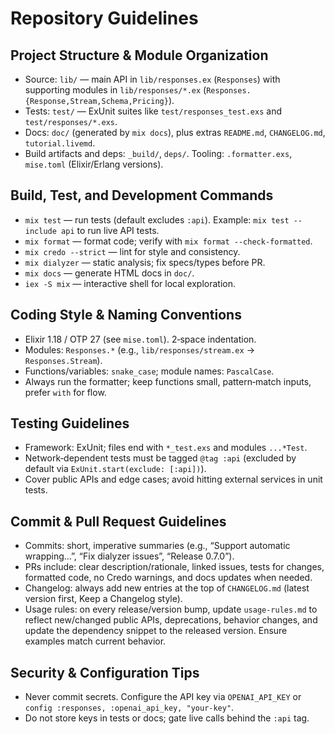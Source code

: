 # Repository Guidelines

## Project Structure & Module Organization
- Source: `lib/` — main API in `lib/responses.ex` (`Responses`) with supporting modules in `lib/responses/*.ex` (`Responses.{Response,Stream,Schema,Pricing}`).
- Tests: `test/` — ExUnit suites like `test/responses_test.exs` and `test/responses/*.exs`.
- Docs: `doc/` (generated by `mix docs`), plus extras `README.md`, `CHANGELOG.md`, `tutorial.livemd`.
- Build artifacts and deps: `_build/`, `deps/`. Tooling: `.formatter.exs`, `mise.toml` (Elixir/Erlang versions).

## Build, Test, and Development Commands
- `mix test` — run tests (default excludes `:api`). Example: `mix test --include api` to run live API tests.
- `mix format` — format code; verify with `mix format --check-formatted`.
- `mix credo --strict` — lint for style and consistency.
- `mix dialyzer` — static analysis; fix specs/types before PR.
- `mix docs` — generate HTML docs in `doc/`.
- `iex -S mix` — interactive shell for local exploration.

## Coding Style & Naming Conventions
- Elixir 1.18 / OTP 27 (see `mise.toml`). 2‑space indentation.
- Modules: `Responses.*` (e.g., `lib/responses/stream.ex` -> `Responses.Stream`).
- Functions/variables: `snake_case`; module names: `PascalCase`.
- Always run the formatter; keep functions small, pattern‑match inputs, prefer `with` for flow.

## Testing Guidelines
- Framework: ExUnit; files end with `*_test.exs` and modules `...*Test`.
- Network‑dependent tests must be tagged `@tag :api` (excluded by default via `ExUnit.start(exclude: [:api])`).
- Cover public APIs and edge cases; avoid hitting external services in unit tests.

## Commit & Pull Request Guidelines
- Commits: short, imperative summaries (e.g., “Support automatic wrapping…”, “Fix dialyzer issues”, “Release 0.7.0”).
- PRs include: clear description/rationale, linked issues, tests for changes, formatted code, no Credo warnings, and docs updates when needed.
- Changelog: always add new entries at the top of `CHANGELOG.md` (latest version first, Keep a Changelog style).
- Usage rules: on every release/version bump, update `usage-rules.md` to reflect new/changed public APIs, deprecations, behavior changes, and update the dependency snippet to the released version. Ensure examples match current behavior.

## Security & Configuration Tips
- Never commit secrets. Configure the API key via `OPENAI_API_KEY` or `config :responses, :openai_api_key, "your-key"`.
- Do not store keys in tests or docs; gate live calls behind the `:api` tag.
